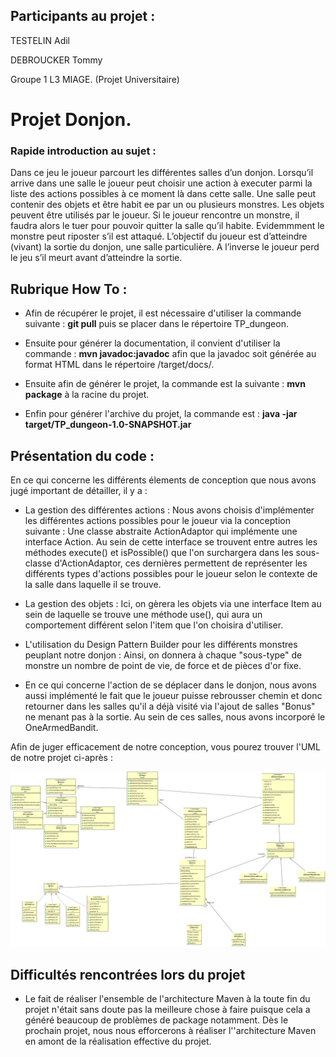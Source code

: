 <h2> Participants au projet : </h2>

TESTELIN Adil

DEBROUCKER Tommy

Groupe 1 L3 MIAGE. (Projet Universitaire)

<h1> Projet Donjon. </h1>

<h3> Rapide introduction au sujet : </h3>
Dans ce jeu le joueur parcourt les différentes salles d’un donjon. Lorsqu’il arrive dans une salle le joueur peut choisir une action à executer parmi la liste des actions possibles à ce moment là dans cette salle. Une salle peut contenir des objets et être habit ee par un ou plusieurs monstres. Les objets peuvent être utilisés par le joueur.  Si le joueur rencontre un monstre, il faudra alors le tuer pour pouvoir quitter la  salle qu’il  habite.   Evidemmment le monstre peut riposter s’il est attaqué. L’objectif du joueur est d’atteindre (vivant) la sortie du donjon, une salle particulière. A l’inverse le joueur perd le jeu s’il meurt avant d’atteindre la sortie.

<h2> Rubrique How To : </h2>

* Afin de récupérer le projet, il est nécessaire d'utiliser la commande suivante :
**git pull** puis se placer dans le répertoire TP_dungeon.

* Ensuite pour générer la documentation, il convient d'utiliser la commande :
**mvn javadoc:javadoc** afin que la javadoc soit générée au format HTML dans le répertoire /target/docs/.

* Ensuite afin de générer le projet, la commande est la suivante :
**mvn package** à la racine du projet.

* Enfin pour générer l'archive du projet, la commande est :
**java -jar target/TP_dungeon-1.0-SNAPSHOT.jar**


<h2> Présentation du code : </h2>
En ce qui concerne les différents élements de conception que nous avons jugé important de détailler, il y a :

- La gestion des différentes actions : Nous avons choisis d'implémenter les différentes actions possibles pour le joueur via la conception suivante : Une classe abstraite ActionAdaptor qui implémente une interface Action. Au sein de cette interface se trouvent entre autres les méthodes execute() et isPossible() que l'on surchargera dans les sous-classe d'ActionAdaptor, ces dernières permettent de représenter les différents types d'actions possibles pour le joueur selon le contexte de la salle dans laquelle il se trouve.

- La gestion des objets : Ici, on gèrera les objets via une interface Item au sein de laquelle se trouve une méthode use(), qui aura un comportement différent selon l'item que l'on choisira d'utiliser.

- L'utilisation du Design Pattern Builder pour les différents monstres peuplant notre donjon : Ainsi, on donnera à chaque "sous-type" de monstre un nombre de point de vie, de force et de pièces d'or fixe.

- En ce qui concerne l'action de se déplacer dans le donjon, nous avons aussi implémenté le fait que le joueur puisse rebrousser chemin et donc retourner dans les salles qu'il a déjà visité via l'ajout de salles "Bonus" ne menant pas à la sortie. Au sein de ces salles, nous avons incorporé le OneArmedBandit.

Afin de juger efficacement de notre conception, vous pourez trouver l'UML de notre projet ci-après :


![UML](UML_Dungeon.png)



<h2> Difficultés rencontrées lors du projet </h2>

* Le fait de réaliser l'ensemble de l'architecture Maven à la toute fin du projet n'était sans doute pas la meilleure chose à faire puisque cela a généré beaucoup de problèmes de package notamment. Dès le prochain projet, nous nous efforcerons à réaliser l''architecture Maven en amont de la réalisation effective du projet.